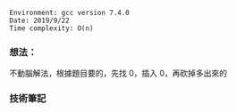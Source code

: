 ```
Environment: gcc version 7.4.0
Date: 2019/9/22
Time complexity: O(n)
```

### 想法：

不動腦解法，根據題目要的，先找 0，插入 0，再砍掉多出來的

### 技術筆記
